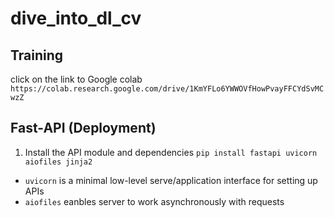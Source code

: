 # dive_into_dl_cv


## Training

click on the link to Google colab
`https://colab.research.google.com/drive/1KmYFLo6YWWOVfHowPvayFFCYdSvMCwzZ`









## Fast-API (Deployment)

1. Install the API module and dependencies
`pip install fastapi uvicorn aiofiles jinja2 `
- `uvicorn` is a minimal low-level serve/application interface for setting up APIs
- `aiofiles` eanbles server to work asynchronously with requests
